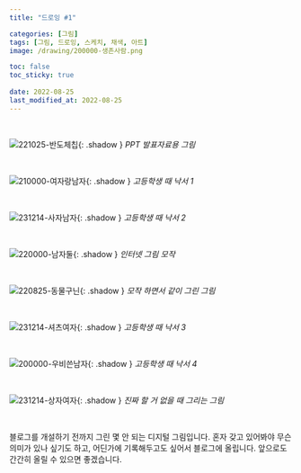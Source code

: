 ```yaml
---
title: "드로잉 #1"

categories: [그림]
tags: [그림, 드로잉, 스케치, 채색, 아트]
image: /drawing/200000-생존사람.png

toc: false
toc_sticky: true
 
date: 2022-08-25
last_modified_at: 2022-08-25
---
```


<br>

![221025-반도체칩](/drawing/221025-반도체칩.png){: .shadow }
_PPT 발표자료용 그림_

<br>

![210000-여자랑남자](/drawing/210000-여자랑남자.png){: .shadow }
_고등학생 때 낙서 1_

<br>

![231214-사자남자](/drawing/231214-사자남자.jpg){: .shadow }
_고등학생 때 낙서 2_

<br>

![220000-남자둘](/drawing/220000-남자둘.png){: .shadow }
_인터넷 그림 모작_

<br>

![220825-동물구닌](/drawing/220825-동물구닌.png){: .shadow }
_모작 하면서 같이 그린 그림_

<br>

![231214-셔츠여자](/drawing/231214-셔츠여자.png){: .shadow }
_고등학생 때 낙서 3_

<br>

![200000-우비쓴남자](/drawing/200000-우비쓴남자.png){: .shadow }
_고등학생 때 낙서 4_

<br>

![231214-상자여자](/drawing/231214-상자여자.png){: .shadow }
_진짜 할 거 없을 때 그리는 그림_

<br>

블로그를 개설하기 전까지 그린 몇 안 되는 디지털 그림입니다. 혼자 갖고 있어봐야 무슨 의미가 있나 싶기도 하고, 어딘가에 기록해두고도 싶어서 블로그에 올립니다. 앞으로도 간간히 올릴 수 있으면 좋겠습니다.

<!--
![210430-신라시대](/drawing/210430-신라시대.jpg)
-->